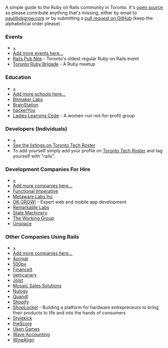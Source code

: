 A simple guide to the Ruby on Rails community in Toronto. It's [open
source](https://github.com/okgrow/railstoronto.com) so please contribute
anything that's missing, either by email to <a href="mailto:paul@okgrow.com">paul@okgrow.com</a>
or by submitting a [pull request on
GitHub](https://github.com/okgrow/railstoronto.com) (keep the alphabetical
order please).

### Events

* [+](https://github.com/okgrow/railstoronto.com)
* [Add more events here...](https://github.com/okgrow/railstoronto.com)
* [Rails Pub Nite](https://unspace.ca/events/) - Toronto's oldest regular Ruby on Rails event
* [Toronto Ruby Brigade](http://www.meetup.com/torontoruby/) - A Ruby meetup

### Education

* [+](https://github.com/okgrow/railstoronto.com)
* [Add more schools here...](https://github.com/okgrow/railstoronto.com)
* [Bitmaker Labs](http://bitmakerlabs.com/)
* [BrainStation](http://brainstation.it/)
* [hackerYou](http://hackeryou.com/)
* [Ladies Learning Code](http://ladieslearningcode.com/) - A women-run not-for-profit group

### Developers (Individuals)

* [+](http://www.techroster.to/)
* [See the listings on Toronto Tech Roster](http://www.techroster.to/people?utf8=%E2%9C%93&q=%5Brails%5D) 
* To add yourself simply add your profile on [Toronto Tech
Roster](http://www.techroster.to/) and tag yourself with "rails".

### Development Companies For Hire

* [+](https://github.com/okgrow/railstoronto.com)
* [Add more companies here...](https://github.com/okgrow/railstoronto.com)
* [Functional Imperative](http://functionalimperative.com)
* [Metaware Labs Inc](http://metawarelabs.com)
* [OK GROW!](http://okgrow.com) - Expert web and mobile app development
* [Remarkable Labs](http://www.remarkablelabs.com/)
* [State Machinery](http://state.io)
* [The Working Group](http://www.theworkinggroup.ca/)
* [Unspace](https://unspace.ca/)

### Other Companies Using Rails

* [+](https://github.com/okgrow/railstoronto.com)
* [Add more companies here...](https://github.com/okgrow/railstoronto.com)
* [4ormat](http://4ormat.com/)
* [500px](http://500px.com)
* [FinanceIt](https://www.financeit.ca/)
* [gemcanary](https://gemcanary.com/)
* [Joist](http://joistapp.com)
* [Mosaic Sales Solutions](http://mosaic.com)
* [Nulogy](http://nulogy.com/)
* [Quandl](http://quandl.com)
* [Shopify](http://shopify.com)
* [ShopLocket](https://www.shoplocket.com/jobs) - Building a platform for hardware entrepreneurs to bring their products to life and into the hands of consumers
* [Stylekick](http://stylekick.com)
* [theScore](http://beta.thescore.com)
* [Uken Games](http://uken.com/)
* [Wave Accounting](https://www.waveapps.com/)
* [WineAlign](http://www.winealign.com/)
